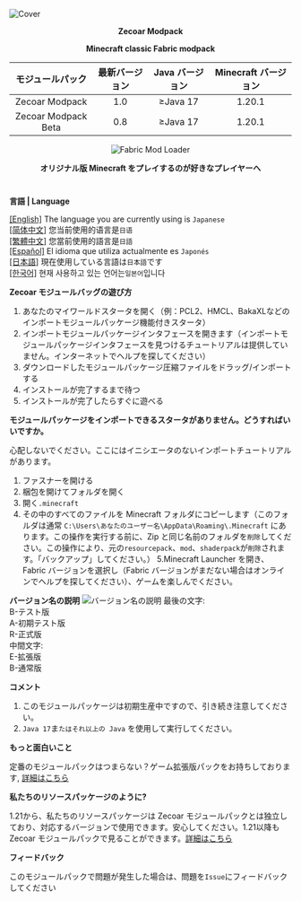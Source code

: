 ![Cover](https://github.com/ZfIxV/Zecoar-Modpack/blob/main/Zecoar%20Modpack%20-%20Header.png)
<div align="center">
  
**Zecoar Modpack**
                                  
**Minecraft classic Fabric modpack**

| モジュールパック | 最新バージョン | Java バージョン | Minecraft バージョン |
| :-: | :-: | :-: | :-: |
| Zecoar Modpack | 1.0 | ≥Java 17 | 1.20.1 |
| Zecoar Modpack Beta | 0.8 | ≥Java 17 | 1.20.1 |
<p>
    <img src="https://img.shields.io/badge/Mod%20Loader-Fabric-dbd0b4?style=flat" alt="Fabric Mod Loader" />
</p>

</div>

<div align="center">

**オリジナル版 Minecraft をプレイするのが好きなプレイヤーへ**
  
</div>

#               

**言語 | Language**

[[English]](https://github.com/ZfIxV/Zecoar-Modpack/tree/main/README.md)   The language you are currently using is `Japanese`         
[[简体中文]](https://github.com/ZfIxV/Zecoar-Modpack/tree/main/README-SC.md)   您当前使用的语言是`日语`         
[[繁體中文]](https://github.com/ZfIxV/Zecoar-Modpack/tree/main/README-TC.md)   您當前使用的語言是`日語`         
[[Español]](https://github.com/ZfIxV/Zecoar-Modpack/tree/main/README-ES.md)   El idioma que utiliza actualmente es `Japonés`        
[[日本語]](https://github.com/ZfIxV/Zecoar-Modpack/tree/main/README-JP.md)   現在使用している言語は`日本語`です        
[[한국어]](https://github.com/ZfIxV/Zecoar-Modpack/tree/main/README-KO.md)   현재 사용하고 있는 언어는`일본어`입니다         

**Zecoar モジュールバッグの遊び方**

1. あなたのマイワールドスタータを開く（例：PCL2、HMCL、BakaXLなどのインポートモジュールパッケージ機能付きスタータ）
2. インポートモジュールパッケージインタフェースを開きます（インポートモジュールパッケージインタフェースを見つけるチュートリアルは提供していません。インターネットでヘルプを探してください）
3. ダウンロードしたモジュールパッケージ圧縮ファイルをドラッグ/インポートする
4. インストールが完了するまで待つ
5. インストールが完了したらすぐに遊べる

**モジュールパッケージをインポートできるスタータがありません。どうすればいいですか。**

心配しないでください。ここにはイニシエータのないインポートチュートリアルがあります。

1. ファスナーを開ける
2. 梱包を開けてフォルダを開く
3. 開く`.minecraft `
4. その中のすべてのファイルを Minecraft フォルダにコピーします（このフォルダは通常 `C:\Users\あなたのユーザー名\AppData\Roaming\.Minecraft` にあります。この操作を実行する前に、Zip と同じ名前のフォルダを`削除`してください。この操作により、元の`resourcepack`、`mod`、`shaderpack`が`削除`されます。「バックアップ」してください。）
5.Minecraft Launcher を開き、Fabric バージョンを選択し（Fabric バージョンがまだない場合はオンラインでヘルプを探してください）、ゲームを楽しんでください。

**バージョン名の説明**
![バージョン名の説明](https://github.com/ZfIxV/Zecoar-Modpack/blob/main/EN.png)
最後の文字:                                 
B-テスト版          
A-初期テスト版                              
R-正式版                        
中間文字:                           
E-拡張版                                            
B-通常版                                              

**コメント**

1. <span id="ref1_en">このモジュールパッケージは初期生産中ですので、引き続き注意してください。</span>
2. <span id="ref2_en">`Java 17`ま`たはそれ以上の Java` を使用して実行してください。</span>    

**もっと面白いこと**

定番のモジュールパックはつまらない？ゲーム拡張版パックをお持ちしております, [詳細はこちら](https://github.com/ZfIxV/Zecoar-Modpack-EX/README-JP.md)

**私たちのリソースパッケージのように?**

1.21から、私たちのリソースパッケージは Zecoar モジュールパックとは独立しており、対応するバージョンで使用できます。安心してください。1.21以降もZecoar モジュールパックで見ることができます。[詳細はこちら](https://github.com/ZfIxV/Zarba-Respack/tree/main/README-JP.md)

**フィードバック**

このモジュールパックで問題が発生した場合は、問題を`Issue`にフィードバックしてください
